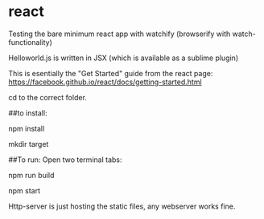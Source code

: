 # react
Testing the bare minimum react app with watchify (browserify with watch-functionality)

Helloworld.js is written in JSX (which is available as a sublime plugin)

This is esentially the "Get Started" guide from the react page:
https://facebook.github.io/react/docs/getting-started.html

cd to the correct folder.

##to install:

npm install

mkdir target

##To run:
Open two terminal tabs:

npm run build

npm start

Http-server is just hosting the static files, any webserver works fine.